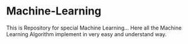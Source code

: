 # Machine-Learning
This is Repository for special Machine Learning... Here all the Machine Learning Algorithm implement in very easy and understand way.
